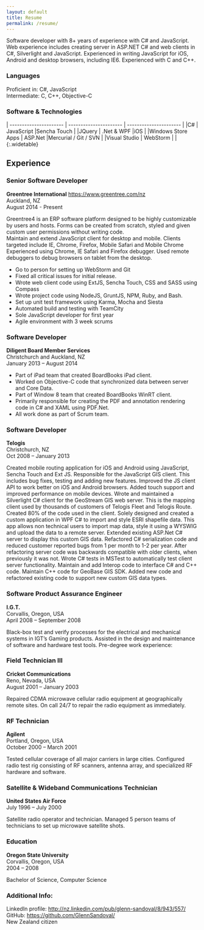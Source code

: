 ```yaml
---
layout: default
title: Resume
permalink: /resume/
---
```


Software developer with 8+ years of experience with C# and JavaScript. Web experience includes creating server in ASP.NET C# and web clients in C#, Silverlight and JavaScript. Experienced in writing JavaScript for iOS, Android and desktop browsers, including IE6. Experienced with C and C++.

### Languages
Proficient in: C#, JavaScript  
Intermediate: C, C++, Objective-C

### Software & Technologies

| ---------------------- | ---------------------- | ---------------------- |
|C#                      | JavaScript             |Sencha Touch            |
|JQuery                  | .Net & WPF             |iOS                     |
|Windows Store Apps      | ASP.Net                |Mercurial / Git / SVN   |
|Visual Studio           | WebStorm               |                        |
{:.widetable}  



## Experience

### Senior Software Developer
**Greentree International** <https://www.greentree.com/nz>  
Auckland, NZ  
August 2014 - Present  

Greentree4 is an ERP software platform designed to be highly customizable by users and hosts. Forms
can be created from scratch, styled and given custom user permissions without writing code.  
Maintain and extend JavaScript client for desktop and mobile. Clients targeted include IE, Chrome, Firefox, Mobile Safari and Mobile Chrome
Experienced using Chrome, IE Safari and Firefox debugger. Used remote debuggers to debug browsers on tablet from the desktop.

* Go to person for setting up WebStorm and Git
* Fixed all critical issues for initial release.
* Wrote web client code using ExtJS, Sencha Touch, CSS and SASS using Compass
* Wrote project code using NodeJS, GruntJS, NPM, Ruby, and Bash.
* Set up unit test framework using Karma, Mocha and Siesta
* Automated build and testing with TeamCity
* Sole JavaScript developer for first year
* Agile environment with 3 week scrums

### Software Developer
**Diligent Board Member Services**  
Christchurch and Auckland, NZ  
January 2013 – August 2014  

* Part of iPad team that created BoardBooks iPad client.
* Worked on Objective-C code that synchronized data between server and Core Data.
* Part of Window 8 team that created BoardBooks WinRT client.
* Primarily responsible for creating the PDF and annotation rendering code in C# and XAML using PDF.Net.
* All work done as part of Scrum team.

### Software Developer
**Telogis**  
Christchurch, NZ  
Oct 2008 – January 2013  

Created mobile routing application for iOS and Android using JavaScript, Sencha Touch and Ext JS.
Responsible for the JavaScript GIS client. This includes bug fixes, testing and adding new features.
Improved the JS client API to work better on iOS and Android browsers. Added touch support and improved performance on mobile devices.
Wrote and maintained a Silverlight C# client for the GeoStream GIS web server. This is the mapping client used by thousands of customers of Telogis Fleet and Telogis Route. Created 80% of the code used in the client.
Solely designed and created a custom application in WPF C# to import and style ESRI shapefile data. This app allows non technical users to import map data, style it using a WYSWIG and upload the data to a remote server. Extended existing ASP.Net C# server to display this custom GIS data.
Refactored C# serialization code and reduced customer reported bugs from 1 per month to 1-2 per year. After refactoring server code was backwards compatible with older clients, when previously it was not.
Wrote C# tests in MSTest to automatically test client server functionality.
Maintain and add Interop code to interface C# and C++ code.
Maintain C++ code for GeoBase GIS SDK. Added new code and refactored existing code to support new custom GIS data types.

### Software Product Assurance Engineer
**I.G.T.**  
Corvallis, Oregon, USA  
April 2008 – September 2008  

Black-box test and verify processes for the electrical and mechanical systems in IGT’s Gaming products. Assisted in the design and maintenance of software and hardware test tools.
Pre-degree work experience:

### Field Technician III
**Cricket Communications**  
Reno, Nevada, USA  
August 2001 – January 2003  

Repaired CDMA microwave cellular radio equipment at geographically remote sites. On call 24/7 to repair the radio equipment as immediately.

### RF Technician
**Agilent**  
Portland, Oregon, USA  
October 2000 – March 2001

Tested cellular coverage of all major carriers in large cities. Configured radio test rig consisting of RF scanners, antenna array, and specialized RF hardware and software.

### Satellite & Wideband Communications Technician
**United States Air Force**  
July 1996 – July 2000  

Satellite radio operator and technician.
Managed 5 person teams of technicians to set up microwave satellite shots.

### Education

**Oregon State University**  
Corvallis, Oregon, USA  
2004 – 2008

Bachelor of Science, Computer Science


### Additional Info:
LinkedIn profile:
<http://nz.linkedin.com/pub/glenn-sandoval/8/943/557/>  
GitHub:
<https://github.com/GlennSandoval/>  
New Zealand citizen
